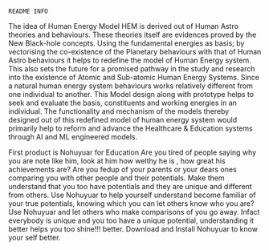                                                                      README INFO

The idea of Human Energy Model HEM is derived out of Human Astro theories and behaviours. These theories itself are evidences proved by the New Black-hole concepts. Using the fundamental energies as basis; by vectorising the co-existence of the Planetary behaviours with that of Human Astro behaviours it helps to redefine the model of Human Energy system. This also sets the future for a promised pathway in the study and research into the existence of Atomic and Sub-atomic Human Energy Systems. Since a natural human energy system behaviours works relatively different from one individual to another. This Model design along with prototype helps to seek and evaluate the basis, constituents and working energies in an individual. The functionality and mechanism of the models thereby designed out of this redefined model of human energy system would primarily help to reform and advance the Healthcare & Education systems through AI and ML engineered models.

First product is Nohuyuar for Education 
Are you tired of people saying why you are note like him, look at him how welthy he is , how great his achievements are? Are you fedup of your parents or your dears ones comparing you with other people and their potentials. Make them understand that you too have potentials and they are unique and different from others. Use Nohuyuar to help yourself understand become familiar of your true potentials, knowing which you can let others know who you are? Use Nohuyuar and let others who make comparisons of you go away. Infact everybody is unique and you too have a unique potential, understanding it better helps you too shine!!! better. Download and Install Nohuyuar to know your self better.  
